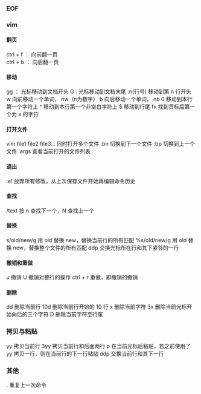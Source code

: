 ### EOF

### vim
#### 翻页
ctrl + f ： 向前翻一页  
ctrl + b ： 向后翻一页

#### 移动
gg ： 光标移动到文档开头
G : 光标移动到文档末尾
:n(行号) 移动到第 n 行开头
w 向前移动一个单词， nw（n为数字）
b 向后移动一个单词， nb
0 移动到本行第一个字符上
^ 移动到本行第一个非空白字符上
$ 移动到行尾
fx 找到贯标后第一个为 x 的字符

#### 打开文件
vim file1 file2 file3... 同时打开多个文件
:bn 切换到下一个文件
:bp 切换到上一个文件
:args 查看当前打开的文件列表

#### 退出
:e! 放弃所有修改，从上次保存文件开始再编辑命令历史

#### 查找
/text 按 n 查找下一个，N 查找上一个

#### 替换
s/old/new/g 用 old 替换 new，替换当前行的所有匹配
%s/old/new/g 用 old 替换 new，替换整个文件的所有匹配
ddp 交换光标所在行和其下紧邻的一行

#### 撤销和重做
u 撤销
U 撤销对整行的操作
ctrl + r 重做，即撤销的撤销

#### 删除
dd 删除当前行
10d 删除当前行开始的 10 行
x 删除当前字符
3x 删除当前光标开始向后的三个字符
D 删除当前字符至行尾

### 拷贝与粘贴
yy 拷贝当前行
3yy 拷贝当前行和后面两行
p 在当前光标后粘贴，若之前使用了 yy 拷贝一行，则在当前行的下一行粘贴
ddp 交换当前行和其下一行

### 其他
. 重复上一次命令
